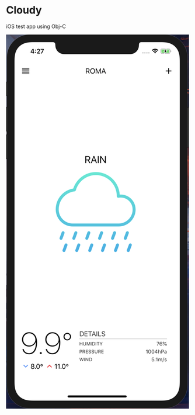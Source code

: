 # Cloudy
iOS test app using Obj-C

![image](https://github.com/ologe/cloudy/blob/master/images/screenshot.png)
